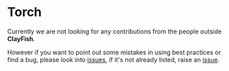 # Torch

Currently we are not looking for any contributions from the people outside **ClayFish**.

However if you want to point out some mistakes in using best practices or find a bug, please look into [issues](https://github.com/clayfish/torch/issues), if it's not already listed, raise an [issue](https://github.com/clayfish/torch/issues/new).
